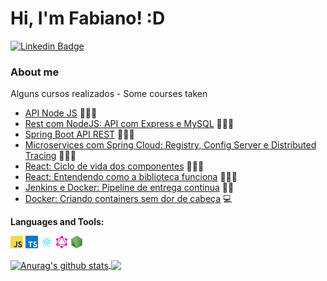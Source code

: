 


# Hi, I'm Fabiano! :D


[![Linkedin Badge](https://img.shields.io/badge/-LinkedIn-blue?style=flat-square&logo=Linkedin&logoColor=white&link=https://www.linkedin.com/in/fabiano-garciadev/)](https://www.linkedin.com/in/fabianogarcia-devjs/)

### About me

Alguns cursos realizados - Some courses taken
- [API Node JS](https://www.alura.com.br/curso-online-nodejs-api-rest-padronizada-escalavel) 👨🏼‍🏫 
- [Rest com NodeJS: API com Express e MySQL](https://www.alura.com.br/curso-online-node-rest-api) 👨🏼‍🏫 
- [Spring Boot API REST](https://www.alura.com.br/curso-online-nodejs-api-rest-padronizada-escalavel) 👨🏼‍🏫 
- [Microservices com Spring Cloud: Registry, Config Server e Distributed Tracing](https://www.alura.com.br/curso-online-microservices-spring-cloud-service-registry-config-server) 👨🏼‍🏫 
- [React: Ciclo de vida dos componentes](https://www.alura.com.br/curso-online-react-ciclo-de-vida) 👨🏼‍🏫 
- [React: Entendendo como a biblioteca funciona](https://www.alura.com.br/curso-online-react-js) 👨🏼‍🏫 
- [Jenkins e Docker: Pipeline de entrega continua](https://www.alura.com.br/curso-online-pipeline-ci-jenkins-docker) ✍🏼 
- [Docker: Criando containers sem dor de cabeça](https://www.alura.com.br/curso-online-docker-e-docker-compose) 💻 

**Languages and Tools:**  

<code><img height="20" src="https://raw.githubusercontent.com/github/explore/80688e429a7d4ef2fca1e82350fe8e3517d3494d/topics/javascript/javascript.png"></code>
<code><img height="20" src="https://raw.githubusercontent.com/github/explore/80688e429a7d4ef2fca1e82350fe8e3517d3494d/topics/typescript/typescript.png"></code>
<code><img height="20" src="https://raw.githubusercontent.com/github/explore/80688e429a7d4ef2fca1e82350fe8e3517d3494d/topics/react/react.png"></code>
<code><img height="20" src="https://raw.githubusercontent.com/github/explore/5c058a388828bb5fde0bcafd4bc867b5bb3f26f3/topics/graphql/graphql.png"></code>
<code><img height="20" src="https://raw.githubusercontent.com/github/explore/80688e429a7d4ef2fca1e82350fe8e3517d3494d/topics/nodejs/nodejs.png"></code>    

<!--- 
  if you have forked this to use on your profile, 
  Change the `github-readme-stats.anuraghazra1.vercel.app` to `github-readme-stats.vercel.app` 
--->

<!-- Change the `github-readme-stats.anuraghazra1.vercel.app` to `github-readme-stats.vercel.app`  -->



<a href="https://github.com/fabianojp06/github-readme-stats">
  <img align="center" src="https://github-readme-stats.anuraghazra1.vercel.app/api?username=fabianojp06&show_icons=true&include_all_commits=true&theme=material-palenight" alt="Anurag's github stats" />
</a>
<a href="https://github.com/fabianojp06/github-readme-stats">
  <!-- Change the `github-readme-stats.anuraghazra1.vercel.app` to `github-readme-stats.vercel.app`  -->
  <img align="center" src="https://github-readme-stats.anuraghazra1.vercel.app/api/top-langs/?username=fabianojp06&layout=compact&theme=material-palenight" />
</a>


</a>






